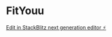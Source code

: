 # FitYouu

[Edit in StackBlitz next generation editor ⚡️](https://stackblitz.com/~/github.com/Sy1nonly/FitYouu)